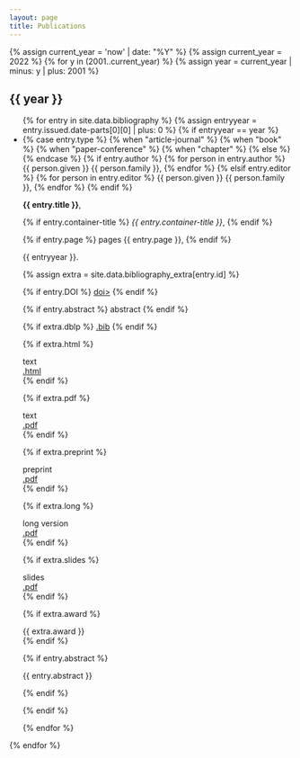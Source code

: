 ```yaml
---
layout: page
title: Publications
---
```


{% assign current_year = 'now' | date: "%Y" %}
{% assign current_year = 2022 %}
{% for y in (2001..current_year) %}
{% assign year = current_year | minus: y | plus: 2001 %}
<h2>{{ year }}</h2>

<ul class="fa-ul">
{% for entry in site.data.bibliography %}
{% assign entryyear = entry.issued.date-parts[0][0] | plus: 0 %}
{% if entryyear == year %}
  <li>
{% case entry.type %}
  {% when "article-journal" %}
    <i class="fa-li fas fa-file-alt type"></i>
  {% when "book" %}
    <i class="fa-li fas fa-book type"></i>
  {% when "paper-conference" %}
    <i class="fa-li far fa-file-alt type"></i>
  {% when "chapter" %}
    <i class="fa-li fas fa-file type"></i>
  {% else %}
    <i class="fa-li fas fa-question-circle type"></i>
{% endcase %}

<span id="{{ entry.id }}">
  {% if entry.author %}
    {% for person in entry.author %}
      {{ person.given }} {{ person.family }},
    {% endfor %}
  {% elsif entry.editor %}
    {% for person in entry.editor %}
      {{ person.given }} {{ person.family }},
    {% endfor %}
  {% endif %}
</span>

<strong>{{ entry.title }}</strong>,

{% if entry.container-title %}
  <em>{{ entry.container-title }}</em>,
{% endif %}

{% if entry.page %}
  pages {{ entry.page }},
{% endif %}

{{ entryyear }}.

{% assign extra = site.data.bibliography_extra[entry.id] %}

  <div class="frow inline">
{% if entry.DOI %}
  <a class="btn" type="button" href="http://dx.doi.org/{{ entry.DOI }}">doi></a>
{% endif %}

{% if entry.abstract %}
    <a class="btn" type="button" onclick="$('#abstract-{{ entry.id }}').toggle(100);">abstract</a>
{% endif %}

{% if extra.dblp %}
  <a class="btn" type="button" href="https://dblp.uni-trier.de/rec/{{ extra.dblp }}?view=bibtex">.bib</a>
{% endif %}

{% if extra.html %}
  <div class="mylabel">
    <div>text</div>
    <a href="{{ extra.html }}">.html</a>
  </div>
{% endif %}

{% if extra.pdf %}
  <div class="mylabel">
    <div>text</div>
	<a href="{{ extra.pdf }}">.pdf</a>
  </div>
{% endif %}

{% if extra.preprint %}
  <div class="mylabel">
    <div>preprint</div>
    <a href="{{ extra.preprint }}">.pdf</a>
  </div>
{% endif %}

{% if extra.long %}
  <div class="mylabel">
    <div>long version</div>
    <a href="{{ extra.long }}">.pdf</a>
  </div>
{% endif %}

{% if extra.slides %}
	<div class="mylabel">
		<div>slides</div>
		<a href="../assets/talks/{{ extra.slides }}.pdf">.pdf</a>
	</div>
{% endif %}

{% if extra.award %}
  <div class="mylabel">
    <div class="award">{{ extra.award }}</div>
  </div>
{% endif %}
  </div>

{% if entry.abstract %}
<div id="abstract-{{ entry.id }}" class="hidden">
  <p>{{ entry.abstract }}</p>
</div>
{% endif %}
  </li>

{% endif %}

{% endfor %}
</ul>

{% endfor %}
